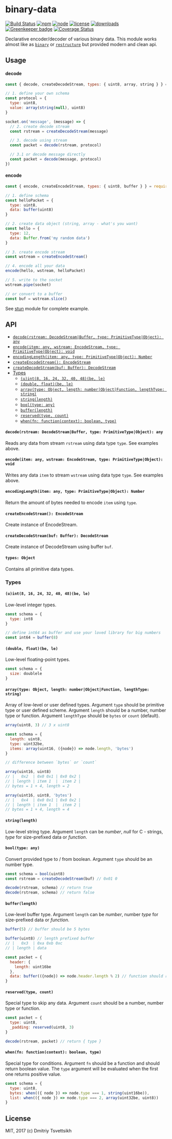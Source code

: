 # binary-data

[![Build Status](https://travis-ci.org/reklatsmasters/binary-data.svg?branch=master)](https://travis-ci.org/reklatsmasters/binary-data)
[![npm](https://img.shields.io/npm/v/binary-data.svg)](https://npmjs.org/package/binary-data)
[![node](https://img.shields.io/node/v/binary-data.svg)](https://npmjs.org/package/binary-data)
[![license](https://img.shields.io/npm/l/binary-data.svg)](https://npmjs.org/package/binary-data)
[![downloads](https://img.shields.io/npm/dm/binary-data.svg)](https://npmjs.org/package/binary-data)
[![Greenkeeper badge](https://badges.greenkeeper.io/reklatsmasters/binary-data.svg)](https://greenkeeper.io/)
[![Coverage Status](https://coveralls.io/repos/github/reklatsmasters/binary-data/badge.svg?branch=master)](https://coveralls.io/github/reklatsmasters/binary-data?branch=master)

Declarative encoder/decoder of various binary data. This module works almost like as [`binary`](https://www.npmjs.com/package/binary) or [`restructure`](https://www.npmjs.com/package/restructure) but provided modern and clean api.

## Usage

#### decode

```js
const { decode, createDecodeStream, types: { uint8, array, string } } = require('binary-data')

// 1. define your own schema
const protocol = {
  type: uint8,
  value: array(string(null), uint8)
}

socket.on('message', (message) => {
  // 2. create decode stream
  const rstream = createDecodeStream(message)

  // 3. decode using stream
  const packet = decode(rstream, protocol)

  // 3.1 or decode message directly
  const packet = decode(message, protocol)
})
```

#### encode

```js
const { encode, createEncodeStream, types: { uint8, buffer } } = require('binary-data')

// 1. define schema
const helloPacket = {
  type: uint8,
  data: buffer(uint8)
}

// 2. create data object (string, array - what's you want)
const hello = {
  type: 12,
  data: Buffer.from('my random data')
}

// 3. create encode stream
const wstream = createEncodeStream()

// 4. encode all your data
encode(hello, wstream, helloPacket)

// 5. write to the socket
wstream.pipe(socket)

// or convert to a buffer
const buf = wstream.slice()
```

See [stun](https://github.com/nodertc/stun) module for complete example.

## API

* [`decode(rstream: DecodeStream|Buffer, type: PrimitiveType|Object): any`](#decode)
* [`encode(item: any, wstream: EncodeStream, type: PrimitiveType|Object): void`](#encode)
* [`encodingLength(item: any, type: PrimitiveType|Object): Number`](#encoding-length)
* [`createEncodeStream(): EncodeStream`](#create-encode-stream)
* [`createDecodeStream(buf: Buffer): DecodeStream`](#create-decode-stream)
* [Types](#types)
  * [`(u)int(8, 16, 24, 32, 40, 48)(be, le)`](#types-int)
  * [`(double, float)(be, le)`](#types-float)
  * [`array(type: Object, length: number|Object|Function, lengthType: string)`](#types-array)
  * [`string(length)`](#types-string)
  * [`bool(type: any)`](#types-bool)
  * [`buffer(length)`](#types-buffer)
  * [`reserved(type, count)`](#types-reserved)
  * [`when(fn: function(context): boolean, type)`](#types-when)

<a name='decode' />

#### `decode(rstream: DecodeStream|Buffer, type: PrimitiveType|Object): any`

Reads any data from stream `rstream` using data type `type`. See examples above.

<a name='encode' />

#### `encode(item: any, wstream: EncodeStream, type: PrimitiveType|Object): void`

Writes any data `item` to stream `wstream` using data type `type`. See examples above.

<a name='encoding-length' />

#### `encodingLength(item: any, type: PrimitiveType|Object): Number`

Return the amount of bytes needed to encode `item` using `type`.

<a name='create-encode-stream' />

#### `createEncodeStream(): EncodeStream`

Create instance of EncodeStream.

<a name='create-decode-stream' />

#### `createDecodeStream(buf: Buffer): DecodeStream`

Create instance of DecodeStream using buffer `buf`.

<a name='types' />

#### `types: Object`

Contains all primitive data types.

### Types

<a name='types-int' />

#### `(u)int(8, 16, 24, 32, 40, 48)(be, le)`

Low-level integer types.

```js
const schema = {
  type: int8
}

// define int64 as buffer and use your loved library for big numbers
const int64 = buffer(8)
```

<a name='types-float' />

#### `(double, float)(be, le)`

Low-level floating-point types.

```js
const schema = {
  size: doublele
}
```

<a name='types-array' />

#### `array(type: Object, length: number|Object|Function, lengthType: string)`

Array of low-level or user defined types. Argument `type` should be primitive type or user defined scheme. Argument `length` should be a number, number type or function. Argument `lengthType` should be `bytes` or `count` (default).

```js
array(uint8, 3) // 3 x uint8

const schema = {
  length: uint8,
  type: uint32be,
  items: array(uint16, ({node}) => node.length, 'bytes')
}

// difference between `bytes` or `count`

array(uint16, uint8)
// |   0x2  | 0x0 0x1 | 0x0 0x2 |
// | length | item 1  |  item 2 |
// bytes = 1 + 4, length = 2

array(uint16, uint8, 'bytes')
// |   0x4  | 0x0 0x1 | 0x0 0x2 |
// | length | item 1  |  item 2 |
// bytes = 1 + 4, length = 4
```

<a name='types-string' />

#### `string(length)`

Low-level string type. Argument `length` can be _number_, _null_ for C - strings, _type_ for size-prefixed data or _function_.

<a name='types-bool' />

#### `bool(type: any)`

Convert provided type to / from boolean. Argument `type` should be an number type.

```js
const schema = bool(uint8)
const rstream = createDecodeStream(buf) // 0x01 0

decode(rstream, schema) // return true
decode(rstream, schema) // return false
```

<a name='types-buffer' />

#### `buffer(length)`

Low-level buffer type. Argument `length` can be _number_, number _type_ for size-prefixed data or _function_.

```js
buffer(5) // buffer should be 5 bytes

buffer(uint8) // length prefixed buffer
// |   0x3  | 0xa 0xb 0xc
// | length | data

const packet = {
  header: {
    length: uint16be
  },
  data: buffer(({node}) => node.header.length % 2) // function should return actual length
}
```

<a name='types-reserved' />

#### `reserved(type, count)`

Special type to skip any data. Argument `count` should be a number, number type or function.

```js
const packet = {
  type: uint8,
  _padding: reserved(uint8, 3)
}

decode(rstream, packet) // return { type }
```

<a name='types-when' />

#### `when(fn: function(context): boolean, type)`

Special type for conditions. Argument `fn` should be a function and should return boolean value. The `type`
argument will be evaluated when the first one returns positive value.

```js
const schema = {
  type: uint8,
  bytes: when(({ node }) => node.type === 1, string(uint16be)),
  list: when(({ node }) => node.type === 2, array(uint32be, uint8))
}
```

## License

MIT, 2017 (c) Dmitriy Tsvettsikh
